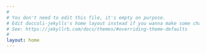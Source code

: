 ```yaml
---
#
# You don't need to edit this file, it's empty on purpose.
# Edit doccoli-jekylls's home layout instead if you wanna make some changes
# See: https://jekyllrb.com/docs/themes/#overriding-theme-defaults
#
layout: home
---
```

